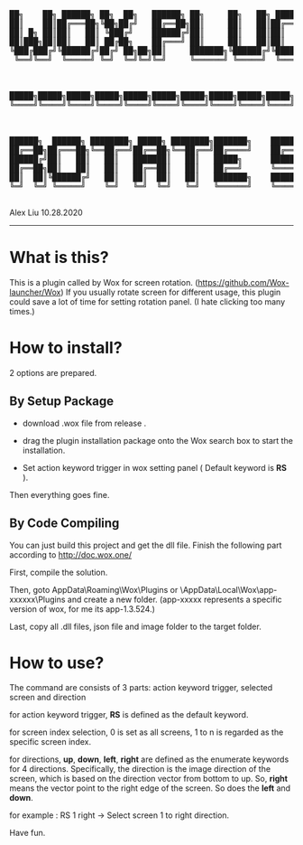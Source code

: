 <pre>
██╗    ██╗ ██████╗ ██╗  ██╗   ██████╗ ██╗     ██╗   ██╗ ██████╗ ██╗███╗   ██╗                            
██║    ██║██╔═══██╗╚██╗██╔╝   ██╔══██╗██║     ██║   ██║██╔════╝ ██║████╗  ██║                            
██║ █╗ ██║██║   ██║ ╚███╔╝    ██████╔╝██║     ██║   ██║██║  ███╗██║██╔██╗ ██║                            
██║███╗██║██║   ██║ ██╔██╗    ██╔═══╝ ██║     ██║   ██║██║   ██║██║██║╚██╗██║                            
╚███╔███╔╝╚██████╔╝██╔╝ ██╗██╗██║     ███████╗╚██████╔╝╚██████╔╝██║██║ ╚████║                            
 ╚══╝╚══╝  ╚═════╝ ╚═╝  ╚═╝╚═╝╚═╝     ╚══════╝ ╚═════╝  ╚═════╝ ╚═╝╚═╝  ╚═══╝                            
                                                                                                         
                                                                                                         
                                                                                                         
█████╗█████╗█████╗█████╗█████╗█████╗█████╗█████╗█████╗█████╗█████╗█████╗█████╗                           
╚════╝╚════╝╚════╝╚════╝╚════╝╚════╝╚════╝╚════╝╚════╝╚════╝╚════╝╚════╝╚════╝                           
                                                                                                         
                                                                                                         
                                                                                                         
██████╗  ██████╗ ████████╗ █████╗ ████████╗███████╗    ███████╗ ██████╗██████╗ ███████╗███████╗███╗   ██╗
██╔══██╗██╔═══██╗╚══██╔══╝██╔══██╗╚══██╔══╝██╔════╝    ██╔════╝██╔════╝██╔══██╗██╔════╝██╔════╝████╗  ██║
██████╔╝██║   ██║   ██║   ███████║   ██║   █████╗      ███████╗██║     ██████╔╝█████╗  █████╗  ██╔██╗ ██║
██╔══██╗██║   ██║   ██║   ██╔══██║   ██║   ██╔══╝      ╚════██║██║     ██╔══██╗██╔══╝  ██╔══╝  ██║╚██╗██║
██║  ██║╚██████╔╝   ██║   ██║  ██║   ██║   ███████╗    ███████║╚██████╗██║  ██║███████╗███████╗██║ ╚████║
╚═╝  ╚═╝ ╚═════╝    ╚═╝   ╚═╝  ╚═╝   ╚═╝   ╚══════╝    ╚══════╝ ╚═════╝╚═╝  ╚═╝╚══════╝╚══════╝╚═╝  ╚═══╝
                                                                                                         
</pre>

Alex Liu 10.28.2020

---

# What is this?

This is a plugin called by Wox for screen rotation. (https://github.com/Wox-launcher/Wox)
If you usually rotate screen for different usage, 
this plugin could save a lot of time for setting rotation panel.
(I hate clicking too many times.)

# How to install?

2 options are prepared.

## By Setup Package

- download .wox file from release .

- drag the plugin installation package onto the Wox search box to start the installation.

- Set action keyword trigger in wox setting panel ( Default keyword is **RS** ).

Then everything goes fine.

## By Code Compiling
You can just build this project and get the dll file.
Finish the following part according to http://doc.wox.one/

First, compile the solution.

Then, goto AppData\Roaming\Wox\Plugins or \AppData\Local\Wox\app-xxxxxx\Plugins and create a new folder. (app-xxxxx represents a specific version of wox, for me its app-1.3.524.)

Last, copy all .dll files, json file and image folder to the target folder.

# How to use?

The command are consists of 3 parts: action keyword trigger, selected screen and direction

for action keyword trigger, **RS** is defined as the default keyword.

for screen index selection, 0 is set as all screens, 1 to n is regarded as the specific screen index.

for directions, **up**, **down**, **left**, **right** are defined as the enumerate keywords for 4 directions.
Specifically, the direction is the image direction of the screen, which is based on the direction vector from bottom to up.
So, **right** means the vector point to the right edge of the screen. So does the **left** and **down**.

for example : RS 1 right -> Select screen 1 to right direction.

Have fun.